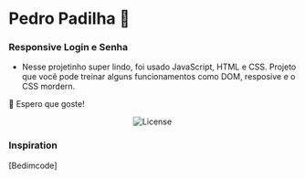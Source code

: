 # Pedro Padilha 🥰
### Responsive Login e Senha

- Nesse projetinho super lindo, foi usado JavaScript, HTML e CSS. Projeto que você pode treinar alguns funcionamentos como DOM, resposive e o CSS mordern.


🧠 Espero que goste!


<p align="center">
  <img alt="License" src="https://user-images.githubusercontent.com/92943192/216776254-55df37c0-8004-4966-a38c-9998ce53d102.png">
</p>


### Inspiration
[Bedimcode]


